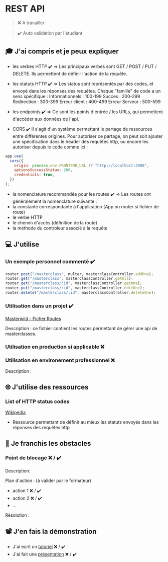 # REST API

> ❌ A travailler

> ✔️ Auto validation par l'étudiant

## 🎓 J'ai compris et je peux expliquer

- les verbes HTTP  ✔️
=> Les principaux verbes sont GET / POST / PUT / DELETE. Ils permettent de définir l'action de la requête.

- les statuts HTTP  ✔️
=> Les status sont représentés par des codes, et envoyé dans les réponses des requêtes. 
Chaque "famille" de code a un sens spécifique :
Informationnels : 100-199
Succes : 200-299
Redirection : 300-399
Erreur client : 400-499
Erreur Serveur : 500-599 

- les endpoints  ✔️ 
=> Ce sont les points d'entrée / les URLs, qui permettent d'accéder aux données de l'api.

- CORS  ✔️
Il s'agit d'un système permettant le partage de ressources entre différentes origines. Pour autoriser ce partage, on peut soit ajouter une spécification dans le header des requêtes http, ou encore les autoriser depuis le code comme ici : 
```javascript
app.use(
  cors({
    origin: process.env.FRONTEND_URL ?? "http://localhost:3000",
    optionsSuccessStatus: 200,
    credentials: true,
  })
);
```

- la nomenclature recommandée pour les routes  ✔️
=> Les routes ont généralement la nomenclature suivante :
- la constante correspondante à l'application (App ou router si fichier de route)
- le verbe HTTP
- le chemin d'accès (définition de la route)
- la méthode du controleur associé à la requête

## 💻 J'utilise

### Un exemple personnel commenté  ✔️

```javascript
router.post("/masterclass", multer, masterclassController.addOne);
router.get("/masterclass", masterclassController.getAll);
router.get("/masterclass/:id", masterclassController.getOne);
router.put("/masterclass/:id", masterclassController.editOne);
router.delete("/masterclass/:id", masterclassController.deleteOne);
```

### Utilisation dans un projet  ✔️

[Masterwild - Ficher Routes](https://github.com/ClemDSC/masterwild/blob/main/backend/src/routes/adminRoutes.js)

Description : ce fichier contient les routes permettant de gérer une api de masterclasses.

### Utilisation en production si applicable ❌ 

### Utilisation en environement professionnel ❌ 

Description :

## 🌐 J'utilise des ressources

### List of HTTP status codes

[Wikipedia](https://en.wikipedia.org/wiki/List_of_HTTP_status_codes)

- Ressource permettant de définir au mieux les statuts envoyés dans les réponses des requêtes http

## 🚧 Je franchis les obstacles

### Point de blocage ❌ / ✔️

Description:

Plan d'action : (à valider par le formateur)

- action 1 ❌ / ✔️
- action 2 ❌ / ✔️
- ...

Résolution :

## 📽️ J'en fais la démonstration

- J'ai ecrit un [tutoriel](...) ❌ / ✔️
- J'ai fait une [présentation](...) ❌ / ✔️
